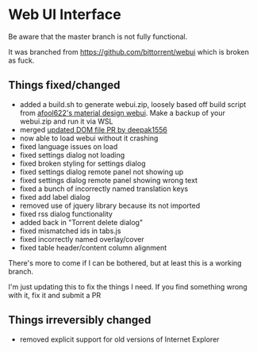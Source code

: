 # Web UI Interface

Be aware that the master branch is not fully functional.

It was branched from https://github.com/bittorrent/webui which is broken as fuck.

## Things fixed/changed

* added a build.sh to generate webui.zip, loosely based off build script from [afool622's material design webui](https://github.com/afool622/webui). Make a backup of your webui.zip and run it via WSL
* merged [updated DOM file PR by deepak1556](https://github.com/bittorrent/webui/pull/12)
* now able to load webui without it crashing
* fixed language issues on load
* fixed settings dialog not loading
* fixed broken styling for settings dialog
* fixed settings dialog remote panel not showing up
* fixed settings dialog remote panel showing wrong text
* fixed a bunch of incorrectly named translation keys
* fixed add label dialog
* removed use of jquery library because its not imported
* fixed rss dialog functionality
* added back in "Torrent delete dialog"
* fixed mismatched ids in tabs.js
* fixed incorrectly named overlay/cover
* fixed table header/content column alignment

There's more to come if I can be bothered, but at least this is a working branch.

I'm just updating this to fix the things I need. If you find something wrong with it, fix it and submit a PR

## Things irreversibly changed

* removed explicit support for old versions of Internet Explorer
